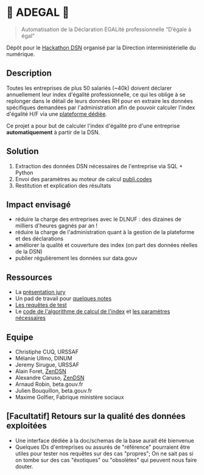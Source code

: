 # 💃 ADEGAL 🕺

> Automatisation de la Déclaration EGALité professionnelle “D’égale à égal”

Dépôt pour le [Hackathon DSN](https://www.numerique.gouv.fr/agenda/hackathon-declaration-sociale-nominative-dsn/) organisé par la Direction interministérielle du numérique.

## Description

Toutes les entreprises de plus 50 salariés (~40k) doivent déclarer annuellement leur index d'égalité professionnelle, ce qui les oblige à se replonger dans le détail de leurs données RH pour en extraire les données spécifiques demandées par l'administration afin de pouvoir calculer l'index d'égalité H/F via une [plateforme dédiée](https://egapro.travail.gouv.fr/).

Ce projet a pour but de calculer l'index d'égalité pro d'une entreprise **automatiquement** à partir de la DSN.

## Solution

1. Extraction des données DSN nécessaires de l'entreprise via SQL + Python
2. Envoi des paramètres au moteur de calcul [publi.codes](https://publi.codes)
3. Restitution et explication des résultats

## Impact envisagé

- réduire la charge des entreprises avec le DLNUF : des dizaines de milliers d'heures gagnés par an !
- réduire la charge de l'administration quant à la gestion de la plateforme et des déclarations
- améliorer la qualité et couverture des index (on part des données réelles de la DSN)
- publier régulièrement les données sur data.gouv

## Ressources

- La [présentation jury](./Présentation%20ADEGAL.pdf)
- Un pad de travail pour [quelques notes](https://pad.numerique.gouv.fr/E6f6QzEYTySMdUVbZEa0Mw?both#Variables-Publicodes-)
- [Les requêtes de test](../drafts.md)
- Le [code de l'algorithme de calcul de l'index](./src/publicodes) et [les paramètres nécessaires](./parametres-publicodes.md)

## Equipe

- Christiphe CUQ, URSSAF
- Mélanie Ullmo, DINUM
- Jeremy Sirugue, URSSAF
- Alain Foret, [ZenDSN](https://zendsn.com/)
- Alexandre Caruso, [ZenDSN](https://zendsn.com/)
- Arnaud Robin, beta.gouv.fr
- Julien Bouquillon, beta.gouv.fr
- Maxime Golfier, Fabrique ministère sociaux

## [Facultatif] Retours sur la qualité des données exploitées

- Une interface dédiée à la doc/schemas de la base aurait été bienvenue
- Quelques IDs d'entreprises ou assurés de "référence" pourraient être utiles pour tester nos requêtes sur des cas "propres"; On ne sait pas si on tombe sur des cas "éxotiques" ou "obsolètes" qui peuvent nous faire douter.
